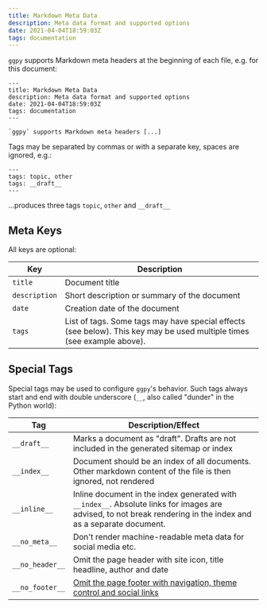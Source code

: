 ```yaml
---
title: Markdown Meta Data
description: Meta data format and supported options
date: 2021-04-04T18:59:03Z
tags: documentation
---
```


`ggpy` supports Markdown meta headers at the beginning of each file, e.g. for this document:

```
---
title: Markdown Meta Data
description: Meta data format and supported options
date: 2021-04-04T18:59:03Z
tags: documentation
---

`ggpy` supports Markdown meta headers [...]
```

Tags may be separated by commas or with a separate key, spaces are ignored, e.g.:

```
---
tags: topic, other
tags: __draft__
---
```

...produces three tags `topic`, `other` and `__draft__`

## Meta Keys

All keys are optional:

| Key | Description |
|-----|-------------|
| `title` | Document title |
| `description` | Short description or summary of the document |
| `date` | Creation date of the document |
| `tags` | List of tags. Some tags may have special effects (see below). This key may be used multiple times (see example above). |

## Special Tags

Special tags may be used to configure `ggpy`'s behavior. Such tags always start and end with double underscore (`__`, also called "dunder" in the Python world):

| Tag | Description/Effect |
|-----|--------------------|
| `__draft__` | Marks a document as "draft". Drafts are not included in the generated sitemap or index |
| `__index__` | Document should be an index of all documents. Other markdown content of the file is then ignored, not rendered |
| `__inline__` | Inline document in the index generated with `__index__`. Absolute links for images are advised, to not break rendering in the index and as a separate document. |
| `__no_meta__` | Don't render machine-readable meta data for social media etc. |
| `__no_header__` | Omit the page header with site icon, title headline, author and date |
| `__no_footer__` | [Omit the page footer with navigation, theme control and social links](no-footer/) |

